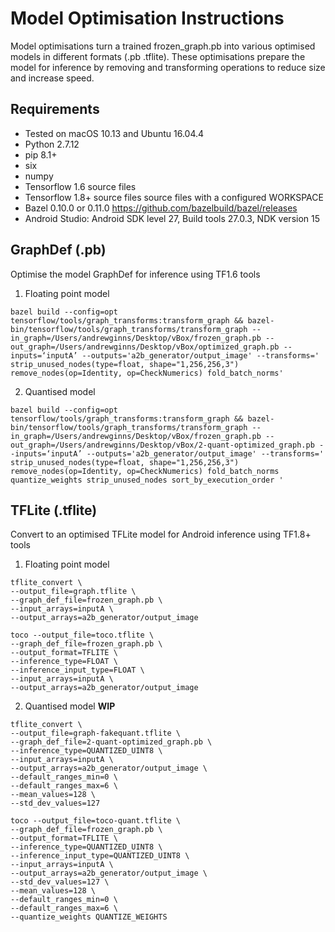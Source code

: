 # Model Optimisation Instructions

Model optimisations turn a trained frozen_graph.pb into various optimised models in different formats (.pb .tflite). These optimisations prepare the model for inference by removing and transforming operations to reduce size and increase speed.

## Requirements

- Tested on macOS 10.13 and Ubuntu 16.04.4
- Python 2.7.12
- pip 8.1+
- six
- numpy
- Tensorflow 1.6 source files
- Tensorflow 1.8+ source files source files with a configured WORKSPACE
- Bazel 0.10.0 or 0.11.0 https://github.com/bazelbuild/bazel/releases
- Android Studio: Android SDK level 27, Build tools 27.0.3, NDK version 15

## GraphDef (.pb)

Optimise the model GraphDef for inference using TF1.6 tools

1. Floating point model

```
bazel build --config=opt tensorflow/tools/graph_transforms:transform_graph && bazel-bin/tensorflow/tools/graph_transforms/transform_graph --in_graph=/Users/andrewginns/Desktop/vBox/frozen_graph.pb --out_graph=/Users/andrewginns/Desktop/vBox/optimized_graph.pb --inputs=‘inputA’ --outputs='a2b_generator/output_image' --transforms=' strip_unused_nodes(type=float, shape="1,256,256,3") remove_nodes(op=Identity, op=CheckNumerics) fold_batch_norms'
```

2. Quantised model

```
bazel build --config=opt tensorflow/tools/graph_transforms:transform_graph && bazel-bin/tensorflow/tools/graph_transforms/transform_graph --in_graph=/Users/andrewginns/Desktop/vBox/frozen_graph.pb --out_graph=/Users/andrewginns/Desktop/vBox/2-quant-optimized_graph.pb --inputs=‘inputA’ --outputs='a2b_generator/output_image' --transforms=' strip_unused_nodes(type=float, shape="1,256,256,3") remove_nodes(op=Identity, op=CheckNumerics) fold_batch_norms quantize_weights strip_unused_nodes sort_by_execution_order '
```

## TFLite (.tflite)

Convert to an optimised TFLite model for Android inference using TF1.8+ tools

1. Floating point model

```
tflite_convert \
--output_file=graph.tflite \
--graph_def_file=frozen_graph.pb \
--input_arrays=inputA \
--output_arrays=a2b_generator/output_image

toco --output_file=toco.tflite \
--graph_def_file=frozen_graph.pb \
--output_format=TFLITE \
--inference_type=FLOAT \
--inference_input_type=FLOAT \
--input_arrays=inputA \
--output_arrays=a2b_generator/output_image
```

2. Quantised model **WIP**

```
tflite_convert \
--output_file=graph-fakequant.tflite \
--graph_def_file=2-quant-optimized_graph.pb \
--inference_type=QUANTIZED_UINT8 \
--input_arrays=inputA \
--output_arrays=a2b_generator/output_image \
--default_ranges_min=0 \
--default_ranges_max=6 \
--mean_values=128 \
--std_dev_values=127

toco --output_file=toco-quant.tflite \
--graph_def_file=frozen_graph.pb \
--output_format=TFLITE \
--inference_type=QUANTIZED_UINT8 \
--inference_input_type=QUANTIZED_UINT8 \
--input_arrays=inputA \
--output_arrays=a2b_generator/output_image \
--std_dev_values=127 \
--mean_values=128 \
--default_ranges_min=0 \
--default_ranges_max=6 \
--quantize_weights QUANTIZE_WEIGHTS
```
